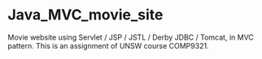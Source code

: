 # Java_MVC_movie_site
Movie website using Servlet / JSP / JSTL / Derby JDBC / Tomcat, in MVC pattern.
This is an assignment of UNSW course COMP9321.
